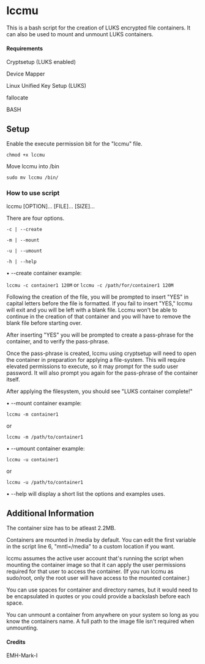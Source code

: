 # lccmu

This is a bash script for the creation of LUKS encrypted file containers. It can also be used to mount and unmount LUKS containers.

#### Requirements

Cryptsetup (LUKS enabled)

Device Mapper 

Linux Unified Key Setup (LUKS)

fallocate

BASH

## Setup

Enable the execute permission bit for the "lccmu" file.

`chmod +x lccmu`

Move lccmu into /bin

`sudo mv lccmu /bin/`

### How to use script

lccmu [OPTION]... [FILE]... [SIZE]...

There are four options. 

`-c | --create` 

`-m | --mount`

`-u | --umount`

`-h | --help`

• --create container example:

`lccmu -c container1 120M` or `lccmu -c /path/for/container1 120M`

Following the creation of the file, you will be prompted to insert "YES" in capital letters before the file is formatted. If you fail to insert "YES," lccmu will exit and you will be left with a blank file. Lccmu won't be able to continue in the creation of that container and you will have to remove the blank file before starting over.

After inserting "YES" you will be prompted to create a pass-phrase for the container, and to verify the pass-phrase. 

Once the pass-phrase is created, lccmu using cryptsetup will need to open the container in preparation for applying a file-system. This will require elevated permissions to execute, so it may prompt for the sudo user password. It will also prompt you again for the pass-phrase of the container itself.

After applying the filesystem, you should see "LUKS container complete!"

• --mount container example:

`lccmu -m container1`

or

`lccmu -m /path/to/container1`

• --umount container example:

`lccmu -u container1`

or

`lccmu -u /path/to/container1`

• --help will display a short list the options and examples uses.

## Additional Information

The container size has to be atleast 2.2MB.

Containers are mounted in /media by default. You can edit the first variable in the script line 6, "mntl=/media" to a custom location if you want.

lccmu assumes the active user account that's running the script when mounting the container image so that it can apply the user permissions required for that user to access the container. (If you run lccmu as sudo/root, only the root user will have access to the mounted container.)

You can use spaces for container and directory names, but it would need to be encapsulated in quotes or you could provide a backslash before each space.

You can unmount a container from anywhere on your system so long as you know the containers name. A full path to the image file isn't required when unmounting.

#### Credits

EMH-Mark-I

